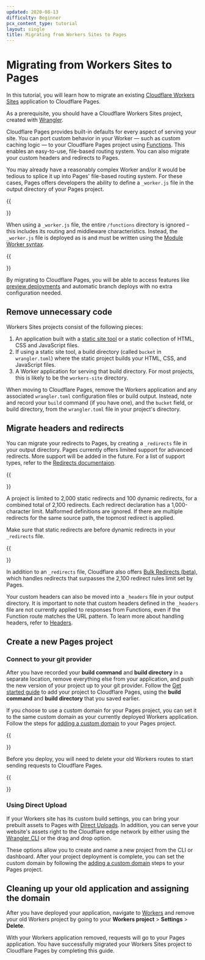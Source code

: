 ```yaml
---
updated: 2020-08-13
difficulty: Beginner
pcx_content_type: tutorial
layout: single
title: Migrating from Workers Sites to Pages
---
```


# Migrating from Workers Sites to Pages

In this tutorial, you will learn how to migrate an existing [Cloudflare Workers Sites](https://workers.cloudflare.com/sites) application to Cloudflare Pages.

As a prerequisite, you should have a Cloudflare Workers Sites project, created with [Wrangler](https://github.com/cloudflare/wrangler-legacy).

Cloudflare Pages provides built-in defaults for every aspect of serving your site. You can port custom behavior in your Worker — such as custom caching logic — to your Cloudflare Pages project using [Functions](/pages/platform/functions/). This enables an easy-to-use, file-based routing system. You can also migrate your custom headers and redirects to Pages. 

You may already have a reasonably complex Worker and/or it would be tedious to splice it up into Pages' file-based routing system. For these cases, Pages offers developers the ability to define a `_worker.js` file in the output directory of your Pages project. 

{{<Aside type="note">}}

When using a `_worker.js` file, the entire `/functions` directory is ignored – this includes its routing and middleware characteristics. Instead, the `_worker.js` file is deployed as is and must be written using the [Module Worker syntax](/workers/runtime-apis/fetch-event/#syntax-module-worker).

{{</Aside>}}

By migrating to Cloudflare Pages, you will be able to access features like [preview deployments](/pages/platform/preview-deployments/) and automatic branch deploys with no extra configuration needed.

## Remove unnecessary code

Workers Sites projects consist of the following pieces:

1. An application built with a [static site tool](/pages/how-to/) or a static collection of HTML, CSS and JavaScript files.
2. If using a static site tool, a build directory (called `bucket` in `wrangler.toml`) where the static project builds your HTML, CSS, and JavaScript files.
3. A Worker application for serving that build directory. For most projects, this is likely to be the `workers-site` directory.

When moving to Cloudflare Pages, remove the Workers application and any associated `wrangler.toml` configuration files or build output. Instead, note and record your `build` command (if you have one), and the `bucket` field, or build directory, from the `wrangler.toml` file in your project's directory.

## Migrate headers and redirects

You can migrate your redirects to Pages, by creating a `_redirects` file in your output directory. Pages currently offers limited support for advanced redirects. More support will be added in the future. For a list of support types, refer to the [Redirects documentaion](/pages/platform/redirects/). 

{{<Aside type="note">}}

A project is limited to 2,000 static redirects and 100 dynamic redirects, for a combined total of 2,100 redirects. Each redirect declaration has a 1,000-character limit. Malformed definitions are ignored. If there are multiple redirects for the same source path, the topmost redirect is applied. 

Make sure that static redirects are before dynamic redirects in your `_redirects` file.

{{</Aside>}}

In addition to an `_redirects` file, Cloudflare also offers [Bulk Redirects (beta)](/pages/how-to/use-bulk-redirects/), which handles redirects that surpasses the 2,100 redirect rules limit set by Pages.

Your custom headers can also be moved into a `_headers` file in your output directory. It is important to note that custom headers defined in the `_headers` file are not currently applied to responses from Functions, even if the Function route matches the URL pattern. To learn more about handling headers, refer to [Headers](/pages/platform/headers/).


## Create a new Pages project

### Connect to your git provider

After you have recorded your **build command** and **build directory** in a separate location, remove everything else from your application, and push the new version of your project up to your git provider. Follow the [Get started guide](/pages/get-started/) to add your project to Cloudflare Pages, using the **build command** and **build directory** that you saved earlier.

If you choose to use a custom domain for your Pages project, you can set it to the same custom domain as your currently deployed Workers application. Follow the steps for [adding a custom domain](/pages/get-started/#adding-a-custom-domain) to your Pages project. 

{{<Aside type="note">}}

Before you deploy, you will need to delete your old Workers routes to start sending requests to Cloudflare Pages.

{{</Aside>}}

### Using Direct Upload

If your Workers site has its custom build settings, you can bring your prebuilt assets to Pages with [Direct Uploads](/pages/platform/direct-upload/). In addition, you can serve your website's assets right to the Cloudflare edge network by either using the [Wrangler CLI](/workers/wrangler/install-and-update/) or the drag and drop option. 

These options allow you to create and name a new project from the CLI or dashboard. After your project deployment is complete, you can set the custom domain by following the [adding a custom domain](/pages/get-started/#adding-a-custom-domain) steps to your Pages project. 

## Cleaning up your old application and assigning the domain

After you have deployed your application, navigate to [Workers](https://dash.cloudflare.com/?to=/:account/workers) and remove your old Workers project by going to your **Workers project** > **Settings** > **Delete**.

With your Workers application removed, requests will go to your Pages application. You have successfully migrated your Workers Sites project to Cloudflare Pages by completing this guide.

